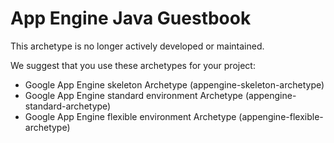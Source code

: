 # App Engine Java Guestbook

This archetype is no longer actively developed or maintained.

We suggest that you use these archetypes for your project:
* Google App Engine skeleton Archetype (appengine-skeleton-archetype)
* Google App Engine standard environment Archetype (appengine-standard-archetype)
* Google App Engine flexible environment Archetype (appengine-flexible-archetype)
